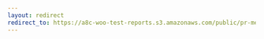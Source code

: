 ```yaml
---
layout: redirect
redirect_to: https://a8c-woo-test-reports.s3.amazonaws.com/public/pr-merge/36869/e2e/index.html
---
```

